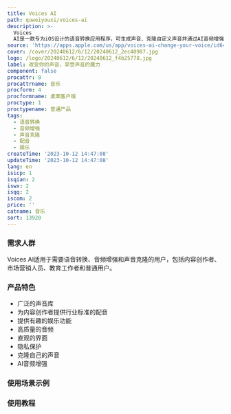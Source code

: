 ```yaml
---
title: Voices AI
path: quweiyouxi/voices-ai
description: >-
  Voices
  AI是一款专为iOS设计的语音转换应用程序，可生成声音、克隆自定义声音并通过AI音频增强提高声音质量。它提供了广泛的声音库，从标志性的政治人物到好莱坞名人，让你的文本变得更加生动。对于内容创作者，它可以为视频、电视片段、商业广告等项目提供行业标准的配音。它还可以为你的朋友制作特别的生日祝福，或者让你享受听到著名声音回响你的情感的快感。它具有高质量的音频，直观的界面和隐私保护。你可以使用它克隆自己的声音，利用它的AI音频增强功能提高音频质量。
source: 'https://apps.apple.com/us/app/voices-ai-change-your-voice/id6461268224'
cover: /cover/20240612/6/12/20240612_2ec40907.jpg
logo: /logo/20240612/6/12/20240612_f4b25778.jpg
label: 改变你的声音，享受声音的魔力
component: false
procattr: 8
procattrname: 音乐
procform: 4
procformname: 桌面客户端
proctype: 1
proctypename: 普通产品
tags:
  - 语音转换
  - 音频增强
  - 声音克隆
  - 配音
  - 娱乐
createTime: '2023-10-12 14:47:08'
updateTime: '2023-10-12 14:47:08'
lang: en
isicp: 1
isqian: 2
iswx: 2
isqq: 2
iscom: 2
price: ''
catname: 音乐
sort: 13920
---
```




### 需求人群
Voices AI适用于需要语音转换、音频增强和声音克隆的用户，包括内容创作者、市场营销人员、教育工作者和普通用户。

### 产品特色
- 广泛的声音库
- 为内容创作者提供行业标准的配音
- 提供有趣的娱乐功能
- 高质量的音频
- 直观的界面
- 隐私保护
- 克隆自己的声音
- AI音频增强

### 使用场景示例


### 使用教程


  
